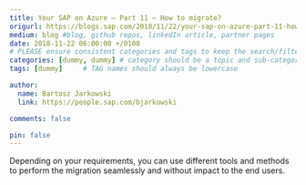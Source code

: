 ```yaml
---
title: Your SAP on Azure – Part 11 – How to migrate?
origurl: https://blogs.sap.com/2018/11/22/your-sap-on-azure-part-11-how-to-migrate/
medium: blog #blog, github repos, linkedIn article, partner pages
date: 2018-11-22 06:00:00 +/0100
# PLEASE ensure consistent categories and tags to keep the search/filtering meaningful!
categories: [dummy, dummy] # category should be a topic and sub-category primary product
tags: [dummy]     # TAG names should always be lowercase

author:
  name: Bartosz Jarkowski
  link: https://people.sap.com/bjarkowski

comments: false

pin: false
---
```

Depending on your requirements, you can use different tools and methods to perform the migration seamlessly and without impact to the end users.
